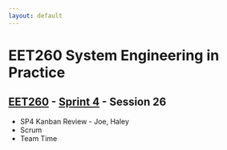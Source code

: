 ```yaml
---
layout: default
---
```


# EET260 System Engineering in Practice

## [EET260](../../) - [Sprint 4](../) - Session 26

- SP4 Kanban Review - Joe, Haley
- Scrum
- Team Time
